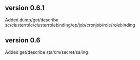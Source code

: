 ## version 0.6.1

Added dump/get/describe sc/clusterrole/clusterrolebinding/ep/job/cronjob/role/rolebinding

## version 0.6

Added get/describe sts/cm/secret/sa/ing